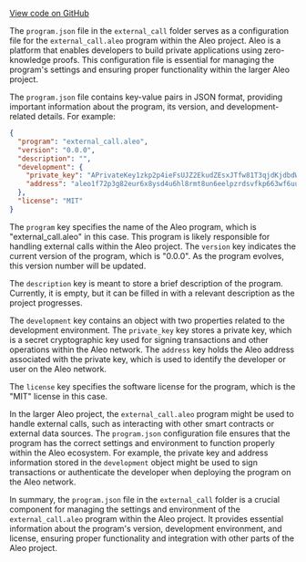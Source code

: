 [View code on GitHub](https://github.com/AleoHQ/aleo/.autodoc/docs/json/examples/external_call)

The `program.json` file in the `external_call` folder serves as a configuration file for the `external_call.aleo` program within the Aleo project. Aleo is a platform that enables developers to build private applications using zero-knowledge proofs. This configuration file is essential for managing the program's settings and ensuring proper functionality within the larger Aleo project.

The `program.json` file contains key-value pairs in JSON format, providing important information about the program, its version, and development-related details. For example:

```json
{
  "program": "external_call.aleo",
  "version": "0.0.0",
  "description": "",
  "development": {
    "private_key": "APrivateKey1zkp2p4ieFsUJZ2EkudZEsxJTfw81T3qjdKjdbdWcJWKXapG",
    "address": "aleo1f72p3g82eur6x8ysd4u6hl8rmt8un6eelpzrdsvfkp663wf6uuzs2v8cfk"
  },
  "license": "MIT"
}
```

The `program` key specifies the name of the Aleo program, which is "external_call.aleo" in this case. This program is likely responsible for handling external calls within the Aleo project. The `version` key indicates the current version of the program, which is "0.0.0". As the program evolves, this version number will be updated.

The `description` key is meant to store a brief description of the program. Currently, it is empty, but it can be filled in with a relevant description as the project progresses.

The `development` key contains an object with two properties related to the development environment. The `private_key` key stores a private key, which is a secret cryptographic key used for signing transactions and other operations within the Aleo network. The `address` key holds the Aleo address associated with the private key, which is used to identify the developer or user on the Aleo network.

The `license` key specifies the software license for the program, which is the "MIT" license in this case.

In the larger Aleo project, the `external_call.aleo` program might be used to handle external calls, such as interacting with other smart contracts or external data sources. The `program.json` configuration file ensures that the program has the correct settings and environment to function properly within the Aleo ecosystem. For example, the private key and address information stored in the `development` object might be used to sign transactions or authenticate the developer when deploying the program on the Aleo network.

In summary, the `program.json` file in the `external_call` folder is a crucial component for managing the settings and environment of the `external_call.aleo` program within the Aleo project. It provides essential information about the program's version, development environment, and license, ensuring proper functionality and integration with other parts of the Aleo project.
